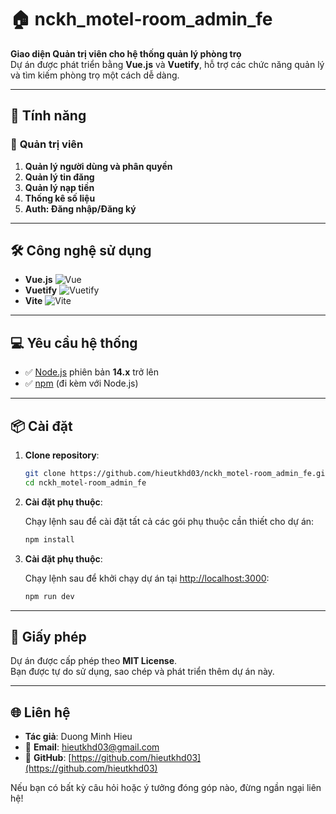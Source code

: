# 🏠 nckh_motel-room_admin_fe

**Giao diện Quản trị viên cho hệ thống quản lý phòng trọ**  
Dự án được phát triển bằng **Vue.js** và **Vuetify**, hỗ trợ các chức năng quản lý và tìm kiếm phòng trọ một cách dễ dàng.

---

## 🌟 **Tính năng**

### 👥 **Quản trị viên**

1.  **Quản lý người dùng và phân quyền**
2.  **Quản lý tin đăng**
3.  **Quản lý nạp tiền**
4.  **Thống kê số liệu**
5.  **Auth: Đăng nhập/Đăng ký**

---

## 🛠️ **Công nghệ sử dụng**

- **Vue.js** ![Vue](https://img.shields.io/badge/Vue.js-4FC08D?logo=vue.js&logoColor=white)
- **Vuetify** ![Vuetify](https://img.shields.io/badge/Vuetify-1867C0?logo=vuetify&logoColor=white)
- **Vite** ![Vite](https://img.shields.io/badge/Vite-B73BFE?logo=vite&logoColor=white)

---

## 💻 **Yêu cầu hệ thống**

- ✅ [Node.js](https://nodejs.org/) phiên bản **14.x** trở lên
- ✅ [npm](https://www.npmjs.com/) (đi kèm với Node.js)

---

## 📦 **Cài đặt**

1. **Clone repository**:

   ```bash
   git clone https://github.com/hieutkhd03/nckh_motel-room_admin_fe.git
   cd nckh_motel-room_admin_fe
   ```

2. **Cài đặt phụ thuộc**:

   Chạy lệnh sau để cài đặt tất cả các gói phụ thuộc cần thiết cho dự án:

   ```bash
   npm install
   ```

3. **Cài đặt phụ thuộc**:

   Chạy lệnh sau để khởi chạy dự án tại [http://localhost:3000](http://localhost:3000):

   ```bash
   npm run dev
   ```

---

## 📜 **Giấy phép**

Dự án được cấp phép theo **MIT License**.  
Bạn được tự do sử dụng, sao chép và phát triển thêm dự án này.

---

## 🌐 **Liên hệ**

- **Tác giả**: Duong Minh Hieu
- 📧 **Email**: [hieutkhd03@gmail.com](mailto:hieutkhd03@gmail.com)
- 🔗 **GitHub**: [https://github.com/hieutkhd03](https://github.com/hieutkhd03)

Nếu bạn có bất kỳ câu hỏi hoặc ý tưởng đóng góp nào, đừng ngần ngại liên hệ!
